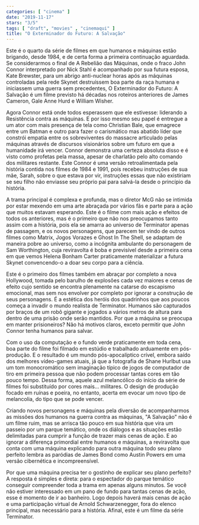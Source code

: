 ```yaml
---
categories: [ "cinema" ]
date: "2019-11-17"
stars: "3/5"
tags: [ "draft", "movies" , "cinemaqui" ]
title: "O Exterminador do Futuro: A Salvação"
---
```

Este é o quarto da série de filmes em que humanos e máquinas estão brigando, desde 1984, e de certa forma a primeira continuação aguardada. Se considerarmos o final de A Rebelião das Máquinas, onde o fraco John Connor interpretado por Nick Stahl é acompanhado por sua futura esposa, Kate Brewster, para um abrigo anti-nuclear horas após as máquinas controladas pela rede Skynet destruíssem boa parte da raça humana e iniciassem uma guerra sem precedentes, O Exterminador do Futuro: A Salvação é um filme previsto há décadas nos roteiros anteriores de James Cameron, Gale Anne Hurd e William Wisher.

Agora Connor está onde todos esperassem que ele estivesse: liderando a Resistência contra as máquinas. E por isso mesmo seu papel é entregue a um ator com mais presença de tela como Christian Bale, que emagrece entre um Batman e outro para fazer o carismático mas abatido líder que constrói empatia entre os sobreviventes do massacre articulado pelas máquinas através de discursos visionários sobre um futuro em que a humanidade irá vencer. Connor demonstra uma certeza absoluta disso e é visto como profetas pela massa, apesar de charlatão pelo alto comando dos militares restante. Este Connor é uma versão retroalimentada pela história contida nos filmes de 1984 e 1991, pois recebeu instruções de sua mãe, Sarah, sobre o que estava por vir, instruções essas que não existiriam se seu filho não enviasse seu próprio pai para salvá-la desde o princípio da história.

A trama principal é complexa e profunda, mas o diretor McG não se intimida por estar mexendo em uma arte abraçada por vários fãs e parte para a ação que muitos estavam esperando. Este é o filme com mais ação e efeitos de todos os anteriores, mas é o primeiro que não nos preocupamos tanto assim com a história, pois ela se amarra ao universo de Terminator apenas de passagem, e os novos personagens, que parecem ter vindo de outros filmes como Matrix, Jogos Vorazes e Ghost In The Shell, se adaptam de maneira pobre ao universo, como a incógnita ambulante do personagem de Sam Worthington, cuja reviravolta é boba e previsível desde a primeira cena em que vemos Helena Bonham Carter praticamente materializar a futura Skynet convencendo-o a doar seu corpo para a ciência.

Este é o primeiro dos filmes também em abraçar por completo a nova Hollywood, tomada pelo barulho de explosões cada vez maiores e cenas de efeito cujo sentido se encontra plenamente na catarse do escapismo emocional, mas sem nos envolver por completo por ignorar a construção de seus personagens. É a estética dos heróis dos quadrinhos que aos poucos começa a invadir o mundo realista de Terminator. Humanos são capturados por braços de um robô gigante e jogados a vários metros de altura para dentro de uma prisão onde serão mantidos. Por que a máquina se preocupa em manter prisioneiros? Não há motivos claros, exceto permitir que John Connor tenha humanos para salvar.

Com o uso da computação e o fundo verde praticamente em toda cena, boa parte do filme foi filmado em estúdio e trabalhado arduamente em pós-produção. E o resultado é um mundo pós-apocalíptico crível, embora saído dos melhores vídeo-games atuais, já que a fotografia de Shane Hurlbut usa um tom monocromático sem imaginação típico de jogos de computador de tiro em primeira pessoa que não podem processar tantas cores em tão pouco tempo. Dessa forma, aquele azul melancólico do início da série de filmes foi substituído por cores mais... militares. O design de produção focado em ruínas e poeira, no entanto, acerta em evocar um novo tipo de melancolia, do tipo que se pode vencer.

Criando novos personagens e máquinas pela diversão de acompanharmos as missões dos humanos na guerra contra as máquinas, "A Salvação" não é um filme ruim, mas se arrisca tão pouco em sua história que vira um passeio por um parque temático, onde os diálogos e as situações estão delimitadas para cumprir a função de trazer mais cenas de ação. E ao ignorar a diferença primordial entre humanos e máquinas, a reviravolta que conta com uma máquina explicando para outra máquina todo seu plano perfeito lembra as paródias de James Bond como Austin Powers em uma versão cibernética e incompreensível.

Por que uma máquina precisa ter o gostinho de explicar seu plano perfeito? A resposta é simples e direta: para o espectador do parque temático conseguir compreender toda a trama em apenas alguns minutos. Se você não estiver interessado em um pano de fundo para tantas cenas de ação, esse é momento de ir ao banheiro. Logo depois haverá mais cenas de ação e uma participação virtual de Arnold Schwarzenegger, fora do elenco principal, mas necessário para a história. Afinal, este é um filme da série Terminator.
